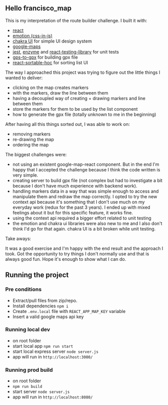 
## Hello francisco_map

This is my interpretation of the route builder challenge. I built it with:

 - [react](https://github.com/facebook/react)
 - [emotion (css-in-js)](https://emotion.sh/docs/introduction)
 - [chakra UI](https://chakra-ui.com/) for simple UI design system
 - [google-maps](https://www.ecosia.org/search?q=google%20maps%20api&addon=chrome&addonversion=2.1.0)
 - [jest](https://jestjs.io/), [enzyme](https://github.com/airbnb/enzyme) and [react-testing-library](https://testing-library.com/docs/react-testing-library/intro) for unit tests
 - [gps-to-gpx](https://www.npmjs.com/package/gps-to-gpx) for building gpx file
 - [react-sortable-hoc](https://www.npmjs.com/package/react-sortable-hoc) for sorting list UI

The way I approached this project was trying to figure out the little things I wanted to deliver:

 - clicking on the map creates markers
 - with the markers, draw the line between them
 - having a decoupled way of creating + drawing markers and line between them
 - store the markers for them to be used by the list component
 - how to generate the gpx file (totally unknown to me in the beginning)

After having all this things sorted out, I was able to work on:

- removing markers
- re-drawing the map
- ordering the map

The biggest challenges were:

- not using an existent google-map-react component. But in the end I'm happy that I accepted the challenge because I think the code written is very simple.
- creating server to build gpx file (not complex but had to investigate a bit because I don't have much experience with backend work).
- handling markers data in a way that was simple enough to access and manipulate them and redraw the map correctly. I opted to try the new context api because it's something that I don't use much on my everyday work (redux for the past 3 years). I ended up with mixed feelings about it but for this specific feature, it works fine.
- using the context api required a bigger effort related to unit testing
- the emotion and chakra ui libraries were also new to me and I also don't think I'd go for that again. chakra UI is a bit broken while unit testing.

Take aways:

It was a good exercise  and I'm happy with the end result and the approach I took. Got the opportunity to try things I don't normally use and that is always good fun. Hope it's enough to show what I can do.

## Running the project

### Pre conditions
- Extract/pull files from zip/repo.
- Install dependencies `npm i`
- Create `.env.local` file with `REACT_APP_MAP_KEY` variable
- Insert a valid google maps api key

### Running local dev
- on root folder
- start local app `npm run start`
- start local express server `node server.js`
- app will run in `http://localhost:3000/`

### Running prod build
- on root folder
- `npm run build`
- start server `node server.js`
- app will run in `http://localhost:8080/`
